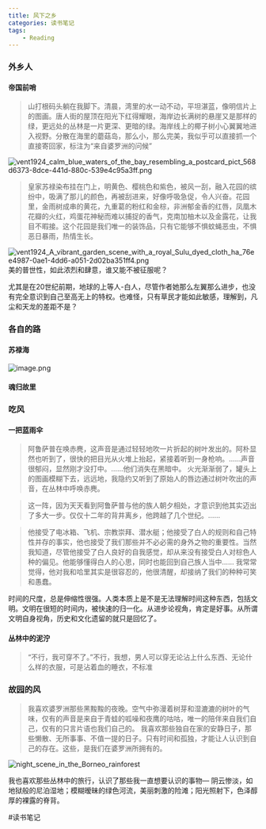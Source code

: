 ```yaml
---
title: 风下之乡
categories: 读书笔记
tags: 
    - Reading
---
```


### 外乡人
#### 帝国前哨
> 山打根码头躺在我脚下。清晨，湾里的水一动不动，平坦湛蓝，像明信片上的图画。唐人街的屋顶在阳光下红得耀眼，海岸边长满树的悬崖又是那样的绿，更远处的丛林是一片更深、更暗的绿。海岸线上的椰子树小心翼翼地进入视野。分散在海里的蘑菇岛，那么小，那么完美，我似乎可以直接抓一个直接寄回家，标注为“来自婆罗洲的问候”

![vent1924_calm_blue_waters_of_the_bay_resembling_a_postcard_pict_568d6373-8dce-441d-880c-539e4c95a3ff.png](https://s.draftai.cn/vent/vent1924_calm_blue_waters_of_the_bay_resembling_a_postcard_pict_568d6373-8dce-441d-880c-539e4c95a3ff.png)




> 皇家苏禄染布挂在门上，明黄色、樱桃色和紫色，被风一刮，融入花园的缤纷中，吸满了那儿的颜色，再被刮进来，好像呼吸急促，令人兴奋。花园里，金雨树成串的黄花，九重葛的粉红和金棕，非洲郁金香的红唇，凤凰木花瓣的火红，鸡蛋花神秘而难以捕捉的香气，克南加柚木以及金露花，让我目不暇接。这个花园是我们唯一的装饰品，只有它能够不惧蚊蝇恶虫，不惧恶日暴雨，热情生长。


![vent1924_A_vibrant_garden_scene_with_a_royal_Sulu_dyed_cloth_ha_76ee4987-0ae1-4dd6-a051-2d02ba351ff4.png](https://s.draftai.cn/vent/vent1924_A_vibrant_garden_scene_with_a_royal_Sulu_dyed_cloth_ha_76ee4987-0ae1-4dd6-a051-2d02ba351ff4.png)
美的普世性，如此浓烈和肆意，谁又能不被征服呢？

尤其是在20世纪前期，地球的上等人-白人，尽管作者她那么左翼那么进步，也没有完全意识到自己至高无上的特权。也难怪，只有草民才能如此敏感，理解到，凡尘和天龙的差距不是？

### 各自的路

#### 苏禄海



![image.png](https://s.draftai.cn/vent/20240101213830.png)

#### 魂归故里

### 吃风
#### 一把蓝雨伞
> 阿鲁萨普在唤赤麂，这声音是通过轻轻地吹一片折起的树叶发出的。阿朴显然也听到了，很快的把目光从火堆上抬起，紧接着听到一身枪响。……声音很郁闷，显然刚才没打中。……他们消失在黑暗中。
> 火光渐渐弱了，罐头上的图画模糊下去，远远地，我隐约又听到了原始人的唇边通过树叶吹出的声音，在丛林中呼唤赤麂。

> 这一阵，因为天天看到阿鲁萨普与他的族人朝夕相处，才意识到他其实迈出了多大一步。仅仅十二年的背井离乡，他跨越了几个世纪。……

> 他接受了电冰箱、飞机、宗教崇拜、潜水艇；他接受了白人的规则和自己特性并存的事实，他也接受了我们那些并不必必需的身外之物的重要性。当然我知道，尽管他接受了白人良好的自我感觉，却从来没有接受白人对棕色人种的偏见。他能够懂得白人的心思，同时也能回到自己族人当中……
> 我常常觉得，他对我和哈里其实是很容忍的，他很清醒，却接纳了我们的种种可笑和愚蠢。

时间的尺度，总是伸缩性很强。人类本质上是不是无法理解时间这种东西，包括文明。文明在很短的时间内，被快速的归一化。从进步论视角，肯定是好事。从所谓文明自身视角，历史和文化遗留的就只是回忆了。
#### 丛林中的泥泞
> “不行，我可穿不了。”不行，我想，男人可以穿无论沾上什么东西、无论什么样的衣服，可是沾着血的睡衣，不标准



### 故园的风

> 我喜欢婆罗洲那些黑黢黢的夜晚。空气中弥漫着树芽和湿漉漉的树叶的气味，仅有的声音是来自于青蛙的呱噪和夜鹰的咕咕，唯一的陪伴来自我们自己，仅有的只言片语也我们自己的。 我喜欢那些独自在家的安静日子，那些懒散、无所事事、不值一提的日子。只有时间和孤独，才能让人认识到自己的存在。这些，是我们在婆罗洲所拥有的。



![night_scene_in_the_Borneo_rainforest](https://s.draftai.cn/vent/vent1924_A_tranquil_night_scene_in_the_Borneo_rainforest._The_i_7f2771bc-0c5c-4bb1-a943-3fcfaf98e688.png)

我也喜欢那些丛林中的旅行，认识了那些我一直想要认识的事物— 阴云惨淡，如地狱般的尼泊湿地；模糊暧昧的绿色河流，美丽刺激的险滩；阳光照射下，色泽醇厚的裸露的脊背。

#读书笔记 